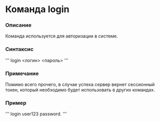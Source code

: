 # Команда login

### Описание
Команда используется для авторизации в системе.

### Cинтаксис
'''
login <логин> <пароль>
'''

### Примечание
Помимо всего прочего, в случае успеха сервер вернет сессионный токен,
который необходимо будет использовать в других командах.

### Пример
'''
login user123 password.
'''
